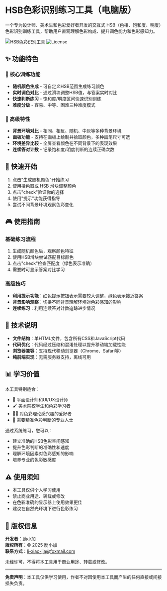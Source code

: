 # HSB色彩识别练习工具（电脑版）

一个专为设计师、美术生和色彩爱好者开发的交互式 HSB（色相、饱和度、明度）色彩识别训练工具，帮助用户直观理解色彩构成、提升调色能力和色彩感知力。

![HSB色彩识别工具](https://img.shields.io/badge/版本-1.0-blue)
![License](https://img.shields.io/badge/版权-©2025%20励小加-red)

## ✨ 功能特色

### 🎯 核心训练功能
- **随机颜色生成** - 可自定义HSB范围生成练习颜色
- **实时调色对比** - 通过滑块调整HSB值，与答案实时对比
- **快速判断练习** - 饱和度/明度区间快速识别训练
- **难度分级** - 容易、中等、困难三种难度模式

### 🎨 高级特性
- **背景环境对比** - 相同、相反、随机、中灰等多种背景环境
- **画板功能** - 支持在画板上绘制并拾取颜色，多种画笔尺寸可选
- **环境差异比较** - 全屏查看颜色在不同背景下的表现效果
- **连续答对计数** - 记录饱和度/明度判断的连续正确次数


## 🚀 快速开始

1. 点击"生成随机颜色"开始练习
2. 使用拾色器或 HSB 滑块调整颜色
3. 点击"check"验证你的选择
4. 使用"提示"功能获得指导
5. 尝试不同背景环境观察色彩变化

## 🎮 使用指南

### 基础练习流程
1. 生成随机颜色后，观察颜色特征
2. 使用HSB滑块尝试匹配目标颜色
3. 点击"check"检查匹配度（绿色表示准确）
4. 需要时可显示答案对比学习

### 高级技巧
- **利用提示功能**：红色提示按钮表示需要较大调整，绿色表示接近答案
- **背景影响观察**：切换不同背景理解环境对色彩感知的影响
- **连续练习**：利用连续答对计数追踪进步情况

## 🔧 技术说明

- **文件结构**：单HTML文件，包含所有CSS和JavaScript代码
- **代码优化**：代码经过压缩和混淆处理以提升移动端加载性能
- **浏览器兼容**：支持现代移动浏览器（Chrome、Safari等）
- **纯前端实现**：无需服务器支持，离线可用

## 📊 学习价值

本工具特别适合：
- 🎨 平面设计师和UI/UX设计师
- 🖌️ 美术院校学生和色彩学习者  
- 👨‍🎨 对色彩理论感兴趣的爱好者
- 📐 需要精准色彩判断的专业人士

通过系统练习，您可以：
- 建立准确的HSB色彩空间感知
- 提升色彩判断的准确性和速度
- 理解环境因素对色彩感知的影响
- 培养专业的色彩敏感度

## ⚠️ 使用须知

- 本工具仅供个人学习使用
- 禁止商业用途、转载或修改
- 在色彩准确的显示器上使用效果更佳
- 建议在自然光环境下进行色彩练习

## 📄 版权信息

**开发者**：励小加  
**版权所有**：© 2025 励小加  
**联系方式**：li-xiao-jia@foxmail.com

未经许可，不得将本工具用于商业用途、转载或修改。

---

**免责声明**：本工具仅供学习使用，作者不对因使用本工具而产生的任何直接或间接损失负责。
